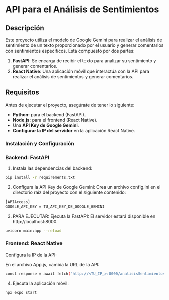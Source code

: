 # API para el Análisis de Sentimientos

## Descripción

Este proyecto utiliza el modelo de Google Gemini para realizar el análisis de sentimiento de un texto proporcionado por el usuario y generar comentarios con sentimientos específicos. Está compuesto por dos partes:

1. **FastAPI**: Se encarga de recibir el texto para analizar su sentimiento y generar comentarios.
2. **React Native**: Una aplicación móvil que interactúa con la API para realizar el análisis de sentimientos y generar comentarios.

## Requisitos

Antes de ejecutar el proyecto, asegúrate de tener lo siguiente:

- **Python:** para el backend (FastAPI).
- **Node.js:** para el frontend (React Native).
- Una **API Key de Google Gemini**.
- **Configurar la IP del servidor** en la aplicación React Native.

### Instalación y Configuración

### Backend: FastAPI 
1. Instala las dependencias del backend:
   
```bash
pip install -r requirements.txt
```
2. Configura la API Key de Google Gemini:
Crea un archivo config.ini en el directorio raíz del proyecto con el siguiente contenido:
```bash
[APIAccess]
GOOGLE_API_KEY = TU_API_KEY_DE_GOOGLE_GEMINI
 ```
3. PARA EJECUTAR: Ejecuta la FastAPI:
 El servidor estará disponible en http://localhost:8000.
 ```bash
uvicorn main:app --reload
 ```
 
### Frontend: React Native

Configura la IP de la API:

En el archivo App.js, cambia la URL de la API:
```bash
const response = await fetch("http://<TU_IP_>:8000/analisisSentimientos", {
```

4. Ejecuta la aplicación móvil:
```bash
npx expo start
```
